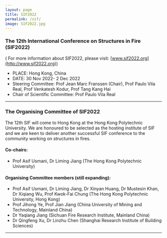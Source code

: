 ```yaml
---
layout: page
title: SIF2022
permalink: /sif/
image: SIF2022.jpg
---
```


### The 12th International Conference on Structures in Fire (SIF2022) 
( For more information about SIF2022, please visit: [www.sif2022.org](http://www.sif2022.org))

* PLACE: Hong Kong, China
* DATE: 30 Nov 2022- 2 Dec 2022
* Steering Committee: Prof Jean Marc Franssen (Chair), Prof Paulo Vila Real, Prof Venkatesh Kodur, Prof Tang Kang Hai
* Chair of Scientific Committee: Prof Paulo Vila Real

***

### The Organising Committee of SIF2022
The 12th SIF will come to Hong Kong at the Hong Kong Polytechnic University. We are honoured to be selected as the hosting institute of SIF and we are keen to deliver another successful SIF conference to the community working on structures in fires.

#### Co-chairs: 
* Prof Asif Usmani, Dr Liming Jiang (The Hong Kong Polytechnic University)

#### Organising Committee members (still expanding): 
* Prof Asif Usmani, Dr Liming Jiang, Dr Xinyan Huang, Dr Mustesin Khan, Dr Xiqiang Wu, Prof Kwok-Fai Chung (The Hong Kong Polytechnic University, Hong Kong)
* Prof Jihong Ye, Prof Jian Jiang (China University of Mining and Technology, Mainland China) 
* Dr Yaqiang Jiang (Sichuan Fire Research Institute, Mainland China) 
* Dr Qingfeng Xu, Dr Linzhu Chen (Shanghai Research Institute of Building Sciences)


***

